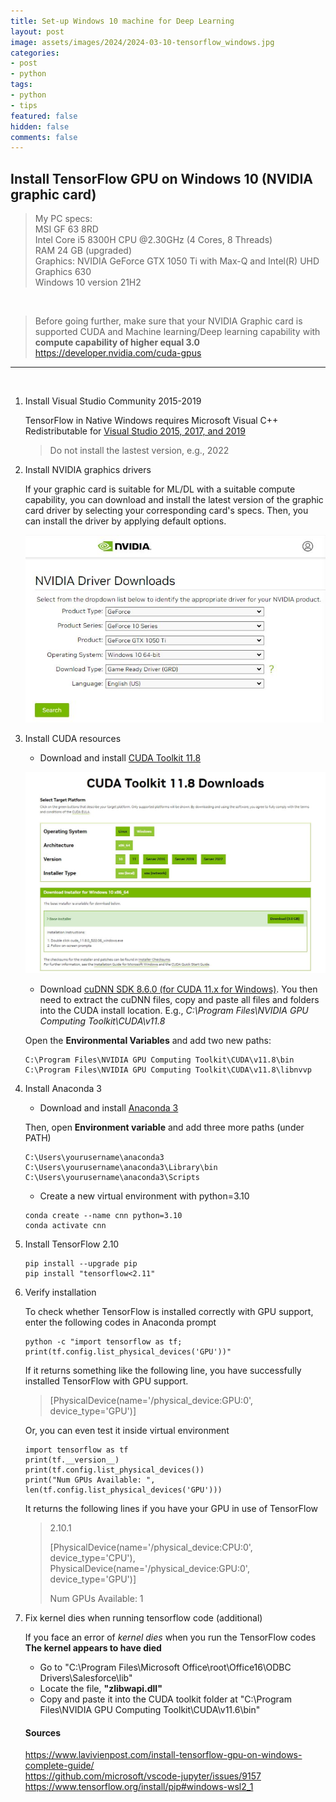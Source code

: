 ```yaml
---
title: Set-up Windows 10 machine for Deep Learning
layout: post
image: assets/images/2024/2024-03-10-tensorflow_windows.jpg
categories:
- post
- python
tags:
- python
- tips
featured: false
hidden: false
comments: false
---
```


## Install TensorFlow GPU on Windows 10 (NVIDIA graphic card)

> 
> My PC specs:   
> MSI GF 63 8RD    
> Intel Core i5 8300H CPU @2.30GHz (4 Cores, 8 Threads)   
> RAM 24 GB (upgraded)   
> Graphics: NVIDIA GeForce GTX 1050 Ti with Max-Q and Intel(R) UHD Graphics 630   
> Windows 10 version 21H2  

<br>   

> Before going further, make sure that your NVIDIA Graphic card is supported CUDA and Machine learning/Deep learning capability with **compute capability of higher equal 3.0** <https://developer.nvidia.com/cuda-gpus>  

<hr>

<br>    

1. Install Visual Studio Community 2015-2019 

    TensorFlow in Native Windows requires Microsoft Visual C++ Redistributable for [Visual Studio 2015, 2017, and 2019](https://download.visualstudio.microsoft.com/download/pr/4100b84d-1b4d-487d-9f89-1354a7138c8f/5B0CBB977F2F5253B1EBE5C9D30EDBDA35DBD68FB70DE7AF5FAAC6423DB575B5/VC_redist.x64.exe) 
    
    >Do not install the lastest version, e.g., 2022


2. Install NVIDIA graphics drivers  

    If your graphic card is suitable for ML/DL with a suitable compute capability, you can download and install the latest version of the graphic card driver by selecting your corresponding card's specs. Then, you can install the driver by applying default options.  

    ![Download NVIDIA graphic driver](/assets/images/2024/2024-03-10-image_01.jpg)  


3. Install CUDA resources  

    - Download and install [CUDA Toolkit 11.8](https://developer.nvidia.com/cuda-11-8-0-download-archive?target_os=Windows&target_arch=x86_64&target_version=10&target_type=exe_local)   

    ![Cuda Toolkit 11.8](/assets/images/2024/2024-03-10-image_02.jpg)  
    
    - Download [cuDNN SDK 8.6.0 (for CUDA 11.x for Windows)](https://developer.nvidia.com/rdp/cudnn-archive). You then need to extract the cuDNN files, copy and paste all files and folders into the CUDA install location. E.g., *C:\Program Files\NVIDIA GPU Computing Toolkit\CUDA\v11.8*   

    Open the **Environmental Variables** and add two new paths:   
    ```
    C:\Program Files\NVIDIA GPU Computing Toolkit\CUDA\v11.8\bin   
    C:\Program Files\NVIDIA GPU Computing Toolkit\CUDA\v11.8\libnvvp   
    ```

4. Install Anaconda 3  

    - Download and install [Anaconda 3](https://www.anaconda.com/download#downloads)  

    Then, open **Environment variable** and add three more paths (under PATH)   
    ```
    C:\Users\yourusername\anaconda3   
    C:\Users\yourusername\anaconda3\Library\bin   
    C:\Users\yourusername\anaconda3\Scripts   
    ```

    - Create a new virtual environment with python=3.10   

    ```
    conda create --name cnn python=3.10   
    conda activate cnn   
    ```


5. Install TensorFlow 2.10   

    ```
    pip install --upgrade pip   
    pip install "tensorflow<2.11"   
    ```

6. Verify installation   

    To check whether TensorFlow is installed correctly with GPU support, enter the following codes in Anaconda prompt
    ```
    python -c "import tensorflow as tf; print(tf.config.list_physical_devices('GPU'))"
    ```

    If it returns something like the following line, you have successfully installed TensorFlow with GPU support.  
    > [PhysicalDevice(name='/physical_device:GPU:0', device_type='GPU')]   

    Or, you can even test it inside virtual environment 
    ```
    import tensorflow as tf  
    print(tf.__version__)  
    print(tf.config.list_physical_devices())  
    print("Num GPUs Available: ", len(tf.config.list_physical_devices('GPU')))  
    ```

    It returns the following lines if you have your GPU in use of TensorFlow  

    > 2.10.1   
    >
    > [PhysicalDevice(name='/physical_device:CPU:0', device_type='CPU'), PhysicalDevice(name='/physical_device:GPU:0', device_type='GPU')]   
    >  
    > Num GPUs Available:  1   


7. Fix kernel dies when running tensorflow code (additional)   

    If you face an error of *kernel dies* when you run the TensorFlow codes **The kernel appears to have died**   

    - Go to "C:\Program Files\Microsoft Office\root\Office16\ODBC Drivers\Salesforce\lib"   
    - Locate the file, **"zlibwapi.dll"**   
    - Copy and paste it into the CUDA toolkit folder at "C:\Program Files\NVIDIA GPU Computing Toolkit\CUDA\v11.6\bin"   



    #### Sources

    <https://www.lavivienpost.com/install-tensorflow-gpu-on-windows-complete-guide/>  
    <https://github.com/microsoft/vscode-jupyter/issues/9157>   
    <https://www.tensorflow.org/install/pip#windows-wsl2_1>    


